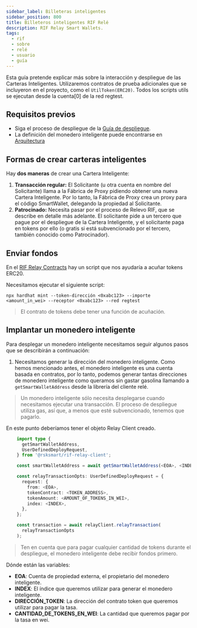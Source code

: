 ```yaml
---
sidebar_label: Billeteras inteligentes
sidebar_position: 800
title: Billeteros inteligentes RIF Relé
description: RIF Relay Smart Wallets.
tags:
  - rif
  - sobre
  - relé
  - usuario
  - guía
---
```


Esta guía pretende explicar más sobre la interacción y despliegue de las Carteras Inteligentes. Utilizaremos contratos de prueba adicionales que se incluyeron en el proyecto, como el `UtilToken(ERC20)`. Todos los scripts utils se ejecutan desde la cuenta[0] de la red regtest.

## Requisitos previos

- Siga el proceso de despliegue de la [Guía de despliegue](/developers/integrate/rif-relay/deployment).
- La definición del monedero inteligente puede encontrarse en [Arquitectura](/developers/integrate/rif-relay/architecture/)

## Formas de crear carteras inteligentes

Hay **dos maneras** de crear una Cartera Inteligente:

1. **Transacción regular:** El Solicitante (u otra cuenta en nombre del Solicitante) llama a la Fábrica de Proxy pidiendo obtener una nueva Cartera Inteligente. Por lo tanto, la Fábrica de Proxy crea un proxy para el código SmartWallet, delegando la propiedad al Solicitante.
2. **Patrocinado:** Necesita pasar por el proceso de Relevo RIF, que se describe en detalle más adelante. El solicitante pide a un tercero que pague por el despliegue de la Cartera Inteligente, y el solicitante paga en tokens por ello (o gratis si está subvencionado por el tercero, también conocido como Patrocinador).

## Enviar fondos

En el [RIF Relay Contracts](https://github.com/rsksmart/rif-relay-contracts) hay un script que nos ayudaría a acuñar tokens ERC20.

Necesitamos ejecutar el siguiente script:

```shell
npx hardhat mint --token-dirección <0xabc123> --importe <amount_in_wei> --receptor <0xabc123> --red regtest
```

> El contrato de tokens debe tener una función de acuñación.

## Implantar un monedero inteligente

Para desplegar un monedero inteligente necesitamos seguir algunos pasos que se describirán a continuación:

1. Necesitamos generar la dirección del monedero inteligente. Como hemos mencionado antes, el monedero inteligente es una cuenta basada en contratos, por lo tanto, podemos generar tantas direcciones de monedero inteligente como queramos sin gastar gasolina llamando a `getSmartWalletAddress` desde la librería del cliente relé.

> Un monedero inteligente sólo necesita desplegarse cuando necesitamos ejecutar una transacción. El proceso de despliegue utiliza gas, así que, a menos que esté subvencionado, tenemos que pagarlo.

En este punto deberíamos tener el objeto Relay Client creado.

```typescript
    import type {
      getSmartWalletAddress,
      UserDefinedDeployRequest,
    } from '@rsksmart/rif-relay-client';

    const smartWalletAddress = await getSmartWalletAddress(<EOA>, <INDEX>);

    const relayTransactionOpts: UserDefinedDeployRequest = {
      request: {
        from: <EOA>,
        tokenContract: <TOKEN_ADDRESS>,
        tokenAmount: <AMOUNT_OF_TOKENS_IN_WEI>,
        index: <INDEX>,
      },
    };

    const transaction = await relayClient.relayTransaction(
      relayTransactionOpts
    );

```

> Ten en cuenta que para pagar cualquier cantidad de tokens durante el despliegue, el monedero inteligente debe recibir fondos primero.

Dónde están las variables:

- **EOA**: Cuenta de propiedad externa, el propietario del monedero inteligente.
- **INDEX**: El índice que queremos utilizar para generar el monedero inteligente.
- **DIRECCIÓN_TOKEN**: La dirección del contrato token que queremos utilizar para pagar la tasa.
- **CANTIDAD_DE_TOKENS_EN_WEI**: La cantidad que queremos pagar por la tasa en wei.